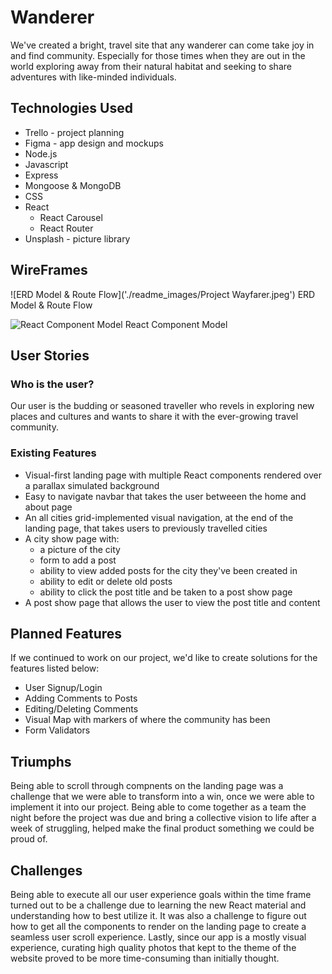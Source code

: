 # Wanderer
We've created a bright, travel site that any wanderer can come take joy in and find community. Especially for those times when they are out in the world exploring away from their natural habitat and seeking to share adventures with like-minded individuals. 

## Technologies Used
* Trello - project planning
* Figma - app design and mockups
* Node.js
* Javascript
* Express
* Mongoose & MongoDB
* CSS
* React
    * React Carousel
    * React Router 
* Unsplash - picture library


## WireFrames
![ERD Model & Route Flow]('./readme_images/Project Wayfarer.jpeg')
ERD Model & Route Flow

![React Component Model]('./readme_images/react_component_diagram.jpeg')
React Component Model

## User Stories
### Who is the user?
Our user is the budding or seasoned traveller who revels in exploring new places and cultures and wants to share it with the ever-growing travel community. 

### Existing Features
* Visual-first landing page with multiple React components rendered over a parallax simulated background
* Easy to navigate navbar that takes the user betweeen the home and about page
* An all cities grid-implemented visual navigation, at the end of the landing page, that takes users to previously travelled cities
* A city show page with:
    * a picture of the city
    * form to add a post 
    * ability to view added posts for the city they've been created in
    * ability to edit or delete old posts
    * ability to click the post title and be taken to a post show page
* A post show page that allows the user to view the post title and content

## Planned Features
If we continued to work on our project, we'd like to create solutions for the features listed below:
* User Signup/Login
* Adding Comments to Posts
* Editing/Deleting Comments
* Visual Map with markers of where the community has been
* Form Validators

## Triumphs
Being able to scroll through compnents on the landing page was a challenge that we were able to transform into a win, once we were able to implement it into our project. Being able to come together as a team the night before the project was due and bring a collective vision to life after a week of struggling, helped make the final product something we could be proud of. 


## Challenges
Being able to execute all our user experience goals within the time frame turned out to be a challenge due to learning the new React material and understanding how to best utilize it. It was also a challenge to figure out how to get all the components to render on the landing page to create a seamless user scroll experience. Lastly, since our app is a mostly visual experience, curating high quality photos that kept to the theme of the website proved to be more time-consuming than initially thought.